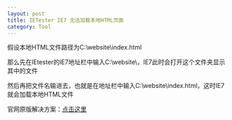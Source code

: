 ```yaml
---
layout: post
title: IETester IE7 无法加载本地HTML页面
category: Tool
---
```


假设本地HTML文件路径为C:\website\index.html

那么先在IEtester的IE7地址栏中输入C:\website\，IE7此时会打开这个文件夹显示其中的文件

然后再把文件名输进去，也就是在地址栏中输入C:\website\index.html，这时IE7就会加载本地HTML文件

官网原版解决方案：[点击这里](http://www.my-debugbar.com/forum/p2142-2009-12-01-09%3A38%3A41.html#p2142)
